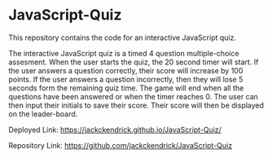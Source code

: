 # JavaScript-Quiz
This repository contains the code for an interactive JavaScript quiz. 


The interactive JavaScript quiz is a timed 4 question multiple-choice assesment. When the user starts the quiz, the 20 second timer will start. If the user answers a question correctly, their score will increase by 100 points. If the user answers a question incorrectly, then they will lose 5 seconds form the remaining quiz time. The game will end when all the questions have been answered or when the timer reaches 0. The user can then input their initials to save their score. Their score will then be displayed on the leader-board. 

Deployed Link: https://jackckendrick.github.io/JavaScript-Quiz/

Repository Link: https://github.com/jackckendrick/JavaScript-Quiz